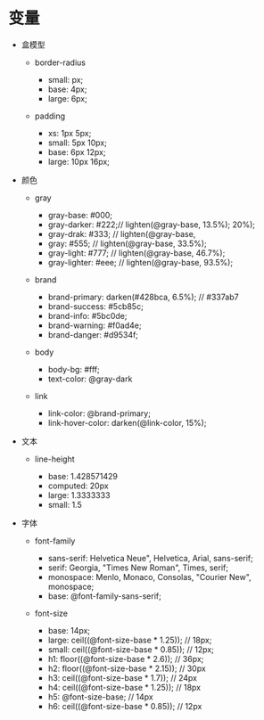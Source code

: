 # 变量
- 盒模型

    - border-radius

        - small: px;
        - base: 4px;
        - large: 6px;

    - padding

        - xs: 1px 5px;
        - small: 5px 10px;
        - base: 6px 12px;
        - large: 10px 16px;

- 颜色

    - gray

        - gray-base: #000;
        - gray-darker: #222;// lighten(@gray-base, 13.5%); 20%);
        - gray-drak: #333; // lighten(@gray-base,
        - gray: #555; // lighten(@gray-base, 33.5%);
        - gray-light: #777; // lighten(@gray-base, 46.7%);
        - gray-lighter: #eee; // lighten(@gray-base, 93.5%);

    - brand

        - brand-primary: darken(#428bca, 6.5%); // #337ab7
        - brand-success: #5cb85c;
        - brand-info: #5bc0de;
        - brand-warning: #f0ad4e;
        - brand-danger: #d9534f;

    - body

        - body-bg: #fff;
        - text-color: @gray-dark

    - link

        - link-color: @brand-primary;
        - link-hover-color: darken(@link-color, 15%);

- 文本

    - line-height

        - base: 1.428571429
        - computed: 20px
        - large: 1.3333333
        - small: 1.5

- 字体

    - font-family

        - sans-serif: Helvetica Neue", Helvetica, Arial, sans-serif;
        - serif: Georgia, "Times New Roman", Times, serif;
        - monospace: Menlo, Monaco, Consolas, "Courier New", monospace;
        - base: @font-family-sans-serif;

    - font-size

        - base: 14px;
        - large: ceil((@font-size-base * 1.25)); // 18px;
        - small:  ceil((@font-size-base * 0.85)); // 12px;
        - h1: floor((@font-size-base * 2.6)); // 36px;
        - h2: floor((@font-size-base * 2.15)); // 30px
        - h3: ceil((@font-size-base * 1.7)); // 24px
        - h4: ceil((@font-size-base * 1.25)); // 18px
        - h5: @font-size-base; // 14px
        - h6: ceil((@font-size-base * 0.85)); // 12px
